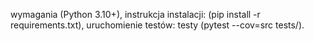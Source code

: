 wymagania (Python 3.10+),
instrukcja instalacji: 
(pip install -r requirements.txt),
uruchomienie testów:
testy (pytest --cov=src tests/).

